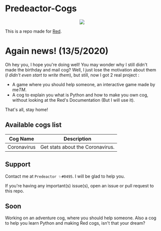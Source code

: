 # Predeactor-Cogs

<p align="center">
  <img src="https://repository-images.githubusercontent.com/245725383/2fbcee00-906c-11ea-8da9-ecbb66c5b7d4">
</p>

This is a repo made for [Red](https://github.com/Cog-Creators/Red-DiscordBot).

# Again news! (13/5/2020)
Oh hey you, I hope you're doing well! You may wonder why I still didn't made the birthday and mail cog? Well, I just lose the motivation about them (*I didn't even start to write them*), but still, now I got 2 real project :
- A game where you should help someone, an interactive game made by me*TM*.
- A cog to explain you what is Python and how to make you own cog, without looking at the Red's Documentation (But I will use it).

That's all, stay home!

## Available cogs list

| Cog Name     | Description                      |
| ------------ | -------------------------------- |
| Coronavirus  | Get stats about the Coronavirus. |

## Support

Contact me at `Predeactor ✨#0495`. I will be glad to help you.

If you're having any important(s) issue(s), open an issue or pull request to this repo.

## Soon

Working on an adventure cog, where you should help someone.
Also a cog to help you learn Python and making Red cogs, isn't that your dream?
